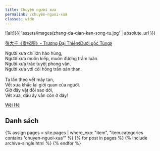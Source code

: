 ```yaml
---
title: Chuyện người xưa
permalink: /chuyen-nguoi-xua
classes: wide
---
```


![alt]({{ 'assets/images/zhang-da-qian-kan-song-tu.jpg' | absolute_url }})
> <cite>
<a target="_blank" href="https://en.wikipedia.org/wiki/Chang_Dai-chien">
张大千《看松图》- Trương Đại Thiên《Dưới gốc Tùng》
</a>
</cite>

Người xưa chí lớn hào hùng,\
Người xưa muôn kiếp, muôn đường trầm luân.\
Người xưa trác tuyệt phong vân,\
Người xưa với cõi hồng trần oán than.\
 \
Ta lần theo vết mây tan,\
Vết xưa khắc lại giới quan của người.\
Giờ đây vật đổi sao dời,\
Vết xưa, dấu ấy vẫn còn ở đây!

> <cite>
<a target="_blank" href="https://wei-he.xyz">Wéi Hé</a>
</cite>

## Danh sách
{% assign pages = site.pages | where_exp: "item", "item.categories contains 'chuyen-nguoi-xua'" %}
{% for post in pages %}
  {% include archive-single.html %}
{% endfor %}